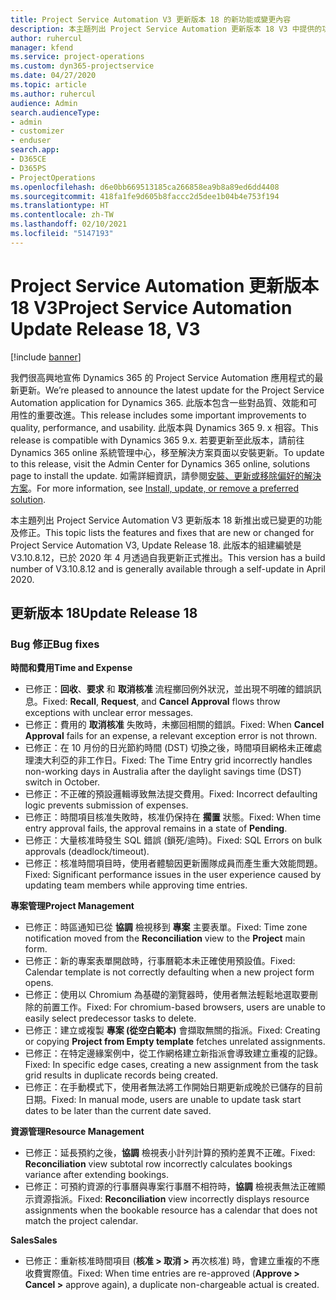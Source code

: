 ```yaml
---
title: Project Service Automation V3 更新版本 18 的新功能或變更內容
description: 本主題列出 Project Service Automation 更新版本 18 V3 中提供的功能和修正。
author: ruhercul
manager: kfend
ms.service: project-operations
ms.custom: dyn365-projectservice
ms.date: 04/27/2020
ms.topic: article
ms.author: ruhercul
audience: Admin
search.audienceType:
- admin
- customizer
- enduser
search.app:
- D365CE
- D365PS
- ProjectOperations
ms.openlocfilehash: d6e0bb669513185ca266858ea9b8a89ed6dd4408
ms.sourcegitcommit: 418fa1fe9d605b8faccc2d5dee1b04b4e753f194
ms.translationtype: HT
ms.contentlocale: zh-TW
ms.lasthandoff: 02/10/2021
ms.locfileid: "5147193"
---
```

# <a name="project-service-automation-update-release-18-v3"></a><span data-ttu-id="af80e-103">Project Service Automation 更新版本 18 V3</span><span class="sxs-lookup"><span data-stu-id="af80e-103">Project Service Automation Update Release 18, V3</span></span>

[!include [banner](../includes/psa-now-project-operations.md)]

<span data-ttu-id="af80e-104">我們很高興地宣佈 Dynamics 365 的 Project Service Automation 應用程式的最新更新。</span><span class="sxs-lookup"><span data-stu-id="af80e-104">We’re pleased to announce the latest update for the Project Service Automation application for Dynamics 365.</span></span> <span data-ttu-id="af80e-105">此版本包含一些對品質、效能和可用性的重要改進。</span><span class="sxs-lookup"><span data-stu-id="af80e-105">This release includes some important improvements to quality, performance, and usability.</span></span> <span data-ttu-id="af80e-106">此版本與 Dynamics 365 9. x 相容。</span><span class="sxs-lookup"><span data-stu-id="af80e-106">This release is compatible with Dynamics 365 9.x.</span></span> <span data-ttu-id="af80e-107">若要更新至此版本，請前往 Dynamics 365 online 系統管理中心，移至解決方案頁面以安裝更新。</span><span class="sxs-lookup"><span data-stu-id="af80e-107">To update to this release, visit the Admin Center for Dynamics 365 online, solutions page to install the update.</span></span> <span data-ttu-id="af80e-108">如需詳細資訊，請參閱[安裝、更新或移除偏好的解決方案](https://docs.microsoft.com/power-platform/admin/install-remove-preferred-solution)。</span><span class="sxs-lookup"><span data-stu-id="af80e-108">For more information, see [Install, update, or remove a preferred solution](https://docs.microsoft.com/power-platform/admin/install-remove-preferred-solution).</span></span>

<span data-ttu-id="af80e-109">本主題列出 Project Service Automation V3 更新版本 18 新推出或已變更的功能及修正。</span><span class="sxs-lookup"><span data-stu-id="af80e-109">This topic lists the features and fixes that are new or changed for Project Service Automation V3, Update Release 18.</span></span> <span data-ttu-id="af80e-110">此版本的組建編號是 V3.10.8.12，已於 2020 年 4 月透過自我更新正式推出。</span><span class="sxs-lookup"><span data-stu-id="af80e-110">This version has a build number of V3.10.8.12 and is generally available through a self-update in April 2020.</span></span>

## <a name="update-release-18"></a><span data-ttu-id="af80e-111">更新版本 18</span><span class="sxs-lookup"><span data-stu-id="af80e-111">Update Release 18</span></span>

### <a name="bug-fixes"></a><span data-ttu-id="af80e-112">Bug 修正</span><span class="sxs-lookup"><span data-stu-id="af80e-112">Bug fixes</span></span>

<span data-ttu-id="af80e-113">**時間和費用**</span><span class="sxs-lookup"><span data-stu-id="af80e-113">**Time and Expense**</span></span>

- <span data-ttu-id="af80e-114">已修正：**回收**、**要求** 和 **取消核准** 流程擲回例外狀況，並出現不明確的錯誤訊息。</span><span class="sxs-lookup"><span data-stu-id="af80e-114">Fixed: **Recall**, **Request**, and **Cancel Approval** flows throw exceptions with unclear error messages.</span></span>
- <span data-ttu-id="af80e-115">已修正：費用的 **取消核准** 失敗時，未擲回相關的錯誤。</span><span class="sxs-lookup"><span data-stu-id="af80e-115">Fixed: When **Cancel Approval** fails for an expense, a relevant exception error is not thrown.</span></span>
- <span data-ttu-id="af80e-116">已修正：在 10 月份的日光節約時間 (DST) 切換之後，時間項目網格未正確處理澳大利亞的非工作日。</span><span class="sxs-lookup"><span data-stu-id="af80e-116">Fixed: The Time Entry grid incorrectly handles non-working days in Australia after the daylight savings time (DST) switch in October.</span></span>
- <span data-ttu-id="af80e-117">已修正：不正確的預設邏輯導致無法提交費用。</span><span class="sxs-lookup"><span data-stu-id="af80e-117">Fixed: Incorrect defaulting logic prevents submission of expenses.</span></span>
- <span data-ttu-id="af80e-118">已修正：時間項目核准失敗時，核准仍保持在 **擱置** 狀態。</span><span class="sxs-lookup"><span data-stu-id="af80e-118">Fixed: When time entry approval fails, the approval remains in a state of **Pending**.</span></span>
- <span data-ttu-id="af80e-119">已修正：大量核准時發生 SQL 錯誤 (鎖死/逾時)。</span><span class="sxs-lookup"><span data-stu-id="af80e-119">Fixed: SQL Errors on bulk approvals (deadlock/timeout).</span></span>
- <span data-ttu-id="af80e-120">已修正：核准時間項目時，使用者體驗因更新團隊成員而產生重大效能問題。</span><span class="sxs-lookup"><span data-stu-id="af80e-120">Fixed: Significant performance issues in the user experience caused by updating team members while approving time entries.</span></span>

<span data-ttu-id="af80e-121">**專案管理**</span><span class="sxs-lookup"><span data-stu-id="af80e-121">**Project Management**</span></span>

- <span data-ttu-id="af80e-122">已修正：時區通知已從 **協調** 檢視移到 **專案** 主要表單。</span><span class="sxs-lookup"><span data-stu-id="af80e-122">Fixed: Time zone notification moved from the **Reconciliation** view to the **Project** main form.</span></span>
- <span data-ttu-id="af80e-123">已修正：新的專案表單開啟時，行事曆範本未正確使用預設值。</span><span class="sxs-lookup"><span data-stu-id="af80e-123">Fixed: Calendar template is not correctly defaulting when a new project form opens.</span></span>
- <span data-ttu-id="af80e-124">已修正：使用以 Chromium 為基礎的瀏覽器時，使用者無法輕鬆地選取要刪除的前置工作。</span><span class="sxs-lookup"><span data-stu-id="af80e-124">Fixed: For chromium-based browsers, users are unable to easily select predecessor tasks to delete.</span></span>
- <span data-ttu-id="af80e-125">已修正：建立或複製 **專案 (從空白範本)** 會擷取無關的指派。</span><span class="sxs-lookup"><span data-stu-id="af80e-125">Fixed: Creating or copying **Project from Empty template** fetches unrelated assignments.</span></span>
- <span data-ttu-id="af80e-126">已修正：在特定邊緣案例中，從工作網格建立新指派會導致建立重複的記錄。</span><span class="sxs-lookup"><span data-stu-id="af80e-126">Fixed: In specific edge cases, creating a new assignment from the task grid results in duplicate records being created.</span></span>
- <span data-ttu-id="af80e-127">已修正：在手動模式下，使用者無法將工作開始日期更新成晚於已儲存的目前日期。</span><span class="sxs-lookup"><span data-stu-id="af80e-127">Fixed: In manual mode, users are unable to update task start dates to be later than the current date saved.</span></span>

<span data-ttu-id="af80e-128">**資源管理**</span><span class="sxs-lookup"><span data-stu-id="af80e-128">**Resource Management**</span></span>

- <span data-ttu-id="af80e-129">已修正：延長預約之後，**協調** 檢視表小計列計算的預約差異不正確。</span><span class="sxs-lookup"><span data-stu-id="af80e-129">Fixed: **Reconciliation** view subtotal row incorrectly calculates bookings variance after extending bookings.</span></span>
- <span data-ttu-id="af80e-130">已修正：可預約資源的行事曆與專案行事曆不相符時，**協調** 檢視表無法正確顯示資源指派。</span><span class="sxs-lookup"><span data-stu-id="af80e-130">Fixed: **Reconciliation** view incorrectly displays resource assignments when the bookable resource has a calendar that does not match the project calendar.</span></span>

<span data-ttu-id="af80e-131">**Sales**</span><span class="sxs-lookup"><span data-stu-id="af80e-131">**Sales**</span></span>

- <span data-ttu-id="af80e-132">已修正：重新核准時間項目 (**核准 > 取消 >** 再次核准) 時，會建立重複的不應收費實際值。</span><span class="sxs-lookup"><span data-stu-id="af80e-132">Fixed: When time entries are re-approved (**Approve > Cancel >** approve again), a duplicate non-chargeable actual is created.</span></span>
